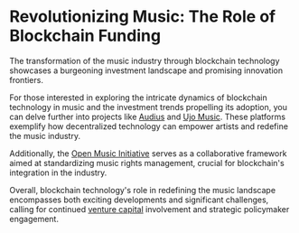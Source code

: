 # Revolutionizing Music: The Role of Blockchain Funding

The transformation of the music industry through blockchain technology showcases a burgeoning investment landscape and promising innovation frontiers. 

For those interested in exploring the intricate dynamics of blockchain technology in music and the investment trends propelling its adoption, you can delve further into projects like [Audius](https://audius.co/) and [Ujo Music](https://ujomusic.com/). These platforms exemplify how decentralized technology can empower artists and redefine the music industry.

Additionally, the [Open Music Initiative](http://openmusicinitiative.org/) serves as a collaborative framework aimed at standardizing music rights management, crucial for blockchain's integration in the industry.

Overall, blockchain technology's role in redefining the music landscape encompasses both exciting developments and significant challenges, calling for continued [venture capital](https://en.wikipedia.org/wiki/Venture_capital) involvement and strategic policymaker engagement.